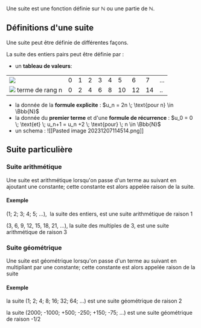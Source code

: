 Une suite est une fonction définie sur $\mathbb{N}$ ou une partie de $\mathbb{N}$.

## Définitions d'une suite
Une suite peut être définie de différentes façons.


La suite des entiers pairs peut être définie par :
- un **tableau de valeurs**:

|   |   |   |   |   |   |   |   |   |   |
|---|---|---|---|---|---|---|---|---|---|
|![](https://www.mathematiquesfaciles.com/cgi-bin/mimetex.cgi?n=)|0|1|2|3|4|5|6|7|...|
|![](https://www.mathematiquesfaciles.com/cgi-bin/mimetex.cgi?u_n) terme de rang n|0|2|4|6|8|10|12|14|..|

- la donnée de la **formule explicite** : $u_n = 2n \; \text{pour n} \in \Bbb{N}$
- la donnée du **premier terme** et d'une **formule de récurrence** : $u_0 = 0 \; \text{et} \; u_n+1 = u_n +2 \; \text{pour} \; n \in \Bbb{N}$
- un schema : 
![[Pasted image 20231207114514.png]]

## Suite particulière
### Suite arithmétique

Une suite est arithmétique lorsqu'on passe d'un terme au suivant en ajoutant une constante; cette constante est alors appelée raison de la suite.

#### Exemple

(1; 2; 3; 4; 5; ...),  la suite des entiers, est une suite arithmétique de raison 1

(3, 6, 9, 12, 15, 18, 21, ...), la suite des multiples de 3, est une suite arithmétique de raison 3

### Suite géométrique

Une suite est géométrique lorsqu'on passe d'un terme au suivant en multipliant par une constante; cette constante est alors appelée raison de la suite

#### Exemple

la suite (1; 2; 4; 8; 16; 32; 64; ...) est une suite géométrique de raison 2

la suite (2000; -1000; +500; -250; +150; -75; ...) est une suite géométrique de raison -1/2